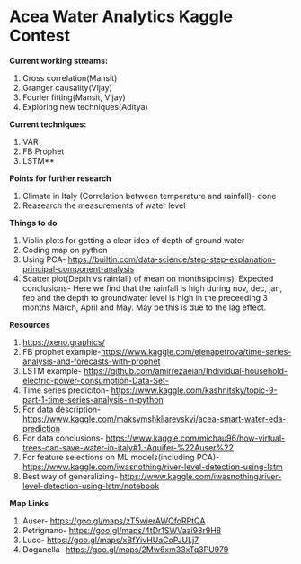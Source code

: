 # Acea Water Analytics Kaggle Contest

**Current working streams:**
1.  Cross correlation(Mansit)
1.  Granger causality(Vijay)
1.  Fourier fitting(Mansit, Vijay)
1.  Exploring new techniques(Aditya)

**Current techniques:**
1.  VAR
1.  FB Prophet 
1.  LSTM**

**Points for further research**
1. Climate in Italy (Correlation between temperature and rainfall)- done
1. Reasearch the measurements of water level 

**Things to do**
1.  Violin plots for getting a clear idea of depth of ground water
1.  Coding map on python
1.  Using PCA- https://builtin.com/data-science/step-step-explanation-principal-component-analysis
1.  Scatter plot(Depth vs rainfall) of mean on months(points).   Expected conclusions- Here we find that the rainfall is high during nov, dec, jan, feb and the depth to groundwater level is high in the preceeding 3 months March, April and May. May be this is due to the lag effect.

**Resources**
1.  https://xeno.graphics/
1.  FB prophet example-https://www.kaggle.com/elenapetrova/time-series-analysis-and-forecasts-with-prophet
1.  LSTM example- https://github.com/amirrezaeian/Individual-household-electric-power-consumption-Data-Set-
1.  Time series prediciton- https://www.kaggle.com/kashnitsky/topic-9-part-1-time-series-analysis-in-python
1.  For data description- https://www.kaggle.com/maksymshkliarevskyi/acea-smart-water-eda-prediction
1.  For data conclusions- https://www.kaggle.com/michau96/how-virtual-trees-can-save-water-in-italy#1.-Aquifer-%22Auser%22
1.  For feature selections on ML models(including PCA)- https://www.kaggle.com/iwasnothing/river-level-detection-using-lstm
1.  Best way of generalizing- https://www.kaggle.com/iwasnothing/river-level-detection-using-lstm/notebook

**Map Links**
1.  Auser- https://goo.gl/maps/zT5wierAWQfoRPtQA
1.  Petrignano- https://goo.gl/maps/4tDr1SWVaai98r9H8
1.  Luco- https://goo.gl/maps/xBfYivHUaCoPJULj7
1.  Doganella- https://goo.gl/maps/2Mw6xm33xTq3PU979
